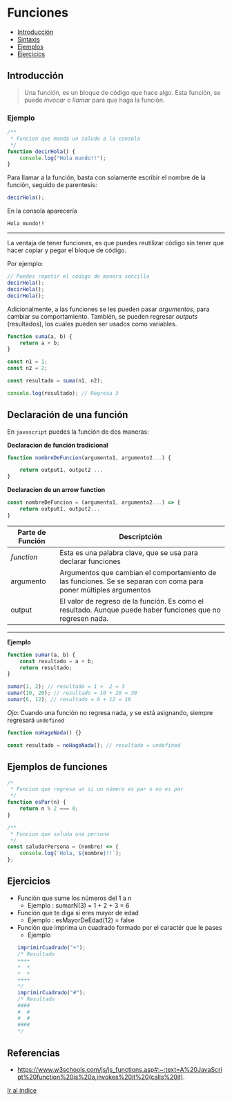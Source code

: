 # Funciones

- [Introducción](#introducción)
- [Sintaxis](#declaración-de-una-función)
- [Ejemplos](#ejemplos-de-funciones)
- [Ejercicios](#ejercicios)

## Introducción

> Una función, es un bloque de código que hace algo.
> Esta función, se puede _invocar_ o _llamar_ para que haga la función.

### Ejemplo

```javascript
/**
 * Funcion que manda un saludo a la consola
 */
function decirHola() {
	console.log("Hola mundo!!");
}
```

Para llamar a la función, basta con solamente escribir el nombre de la función, seguido de parentesis:

```javascript
decirHola();
```

En la consola aparecería

`Hola mundo!!`

---

La ventaja de tener funciones, es que puedes reutilizar código sin tener que hacer copiar y pegar el bloque de código.

Por ejemplo:

```javascript
// Puedes repetir el código de manera sencilla
decirHola();
decirHola();
decirHola();
```

Adicionalmente, a las funciones se les pueden pasar _argumentos_, para cambiar su comportamiento. También, se pueden regresar _outputs_ (resultados), los cuales pueden ser usados como variables.

```javascript
function suma(a, b) {
	return a + b;
}

const n1 = 1;
const n2 = 2;

const resultado = suma(n1, n2);

console.log(resultado); // Regresa 3
```

## Declaración de una función

En `javascript` puedes la función de dos maneras:

**Declaracion de función tradicional**

```javascript
function nombreDeFuncion(argumento1, argumento2...) {

    return output1, output2 ...
}
```

**Declaracion de un arrow function**

```javascript
const nombreDeFuncion = (argumento1, argumento2...) => {
    return output1, output2...
}
```

| Parte de Función | Descriptción                                                                                                      |
| ---------------- | ----------------------------------------------------------------------------------------------------------------- |
| _function_       | Esta es una palabra clave, que se usa para declarar funciones                                                     |
| argumento        | Argumentos que cambian el comportamiento de las funciones. Se se separan con coma para poner múltiples argumentos |
| output           | El valor de regreso de la función. Es como el resultado. Aunque puede haber funciones que no regresen nada.       |

---

**Ejemplo**

```javascript
function sumar(a, b) {
	const resultado = a + b;
	return resultado;
}

sumar(1, 2); // resultado = 1 +  2 = 3
sumar(10, 20); // resultado = 10 + 20 = 30
sumar(6, 12); // resultado = 6 + 12 = 18
```

_Ojo_: Cuando una función no regresa nada, y se está asignando, siempre regresará `undefined`

```javascript
function noHagoNada() {}

const resultado = noHagoNada(); // resultado = undefined
```

## Ejemplos de funciones

```javascript
/*
 * Funcion que regresa un si un número es par o no es par
 */
function esPar(n) {
	return n % 2 === 0;
}

/**
 * Funcion que saluda una persona
 */
const saludarPersona = (nombre) => {
	console.log(`Hola, ${nombre}!!`);
};
```

## Ejercicios

- Función que sume los números del 1 a n
  - Ejemplo : sumarN(3) = 1 + 2 + 3 = 6
- Función que te diga si eres mayor de edad
  - Ejemplo : esMayorDeEdad(12) = false
- Función que imprima un cuadrado formado por el caractér que le pases
  - Ejemplo
  ```javascript
  imprimirCuadrado("+");
  /* Resultado
  ++++
  +  +
  +  +
  ++++
  */
  imprimirCuadrado("#");
  /* Resultado
  ####
  #  #
  #  #
  ####
  */
  ```

## Referencias

- https://www.w3schools.com/js/js_functions.asp#:~:text=A%20JavaScript%20function%20is%20a,invokes%20it%20(calls%20it).

[Ir al índice](indice.md)
